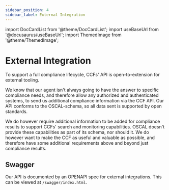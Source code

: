 ```yaml
---
sidebar_position: 4
sidebar_label: External Integration
---
```


import DocCardList from '@theme/DocCardList';
import useBaseUrl from '@docusaurus/useBaseUrl';
import ThemedImage from '@theme/ThemedImage';

# External Integration

To support a full compliance lifecycle, CCFs' API is open-to-extension for external tooling. 

We know that our agent isn't always going to have the answer to specific compliance needs, and therefore allow any 
authorized and authenticated systems, to send us additional compliance information via the CCF API. Our API conforms to 
the OSCAL-schema, so all data sent is supported by open standards. 

We do however require additional information to be added for compliance results to support CCFs' search and monitoring 
capabilities. OSCAL doesn't provide these capabilities as part of its schema, nor should it. We do however want to 
make the CCF as useful and valuable as possible, and therefore have some additional requirements above and beyond just 
compliance results. 

## Swagger

Our API is documented by an OPENAPI spec for external integrations. This can be viewed at `/swagger/index.html`. 
